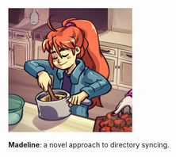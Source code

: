 <img src="/img/madeline.jpg" alt="Madeline cooking" width="250px" />

**Madeline**: a novel approach to directory syncing.
